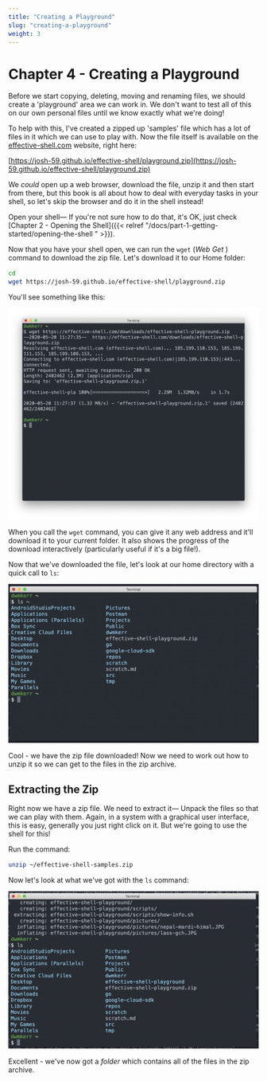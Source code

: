```yaml
---
title: "Creating a Playground"
slug: "creating-a-playground"
weight: 3
---
```


# Chapter 4 - Creating a Playground

Before we start copying, deleting, moving and renaming files, we should create a 'playground' area we can work in. We don't want to test all of this on our own personal files until we know exactly what we're doing! 

To help with this, I've created a zipped up 'samples' file which has a lot of files in it which we can use to play with. Now the file itself is available on the [effective-shell.com](https://josh-59.github.io/effective-shell/) website, right here:

[https://josh-59.github.io/effective-shell/playground.zip](https://josh-59.github.io/effective-shell/playground.zip)

We *could* open up a web browser, download the file, unzip it and then start from there, but this book is all about how to deal with everyday tasks in your shell, so let's skip the browser and do it in the shell instead!

Open your shell&mdash; If you're not sure how to do that, it's OK, just check [Chapter 2 - Opening the Shell]({{< relref "/docs/part-1-getting-started/opening-the-shell " >}}).

Now that you have your shell open, we can run the `wget` (_Web Get_ ) command to download the zip file. Let's download it to our Home folder: 

```sh
cd
wget https://josh-59.github.io/effective-shell/playground.zip
```

You'll see something like this:

<img alt="Screenshot: wget" src="images/wget.png" width="800px" />

When you call the `wget` command, you can give it any web address and it'll download it to your current folder. It also shows the progress of the download interactively (particularly useful if it's a big file!).

Now that we've downloaded the file, let's look at our home directory with a quick call to `ls`:

<img alt="Screenshot: ls home" src="images/ls-home.png" width="800px" />

Cool - we have the zip file downloaded! Now we need to work out how to unzip it so we can get to the files in the zip archive.

## Extracting the Zip

Right now we have a zip file. We need to extract it&mdash; Unpack the files so that we can play with them. Again, in a system with a graphical user interface, this is easy, generally you just right click on it. But we're going to use the shell for this!

Run the command:

```sh
unzip ~/effective-shell-samples.zip
```

Now let's look at what we've got with the `ls` command:

<img alt="Screenshot: unzip" src="images/unzip.png" width="800px" />

Excellent - we've now got a _folder_ which contains all of the files in the zip archive.


